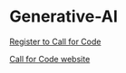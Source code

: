 # Generative-AI

[Register to Call for Code](https://developer.ibm.com/callforcode/global-challenge/register)

[Call for Code website](https://cfc.skillsnetwork.site/)
